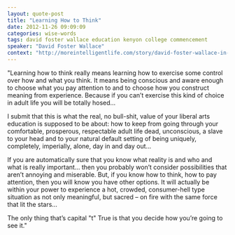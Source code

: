 ```yaml
---
layout: quote-post
title: "Learning How to Think"
date: 2012-11-26 09:09:09
categories: wise-words
tags: david foster wallace education kenyon college commencement
speaker: "David Foster Wallace"
context: "http://moreintelligentlife.com/story/david-foster-wallace-in-his-own-words"
---
```


"Learning how to think really means learning how to exercise some control over how and what you think. It means being conscious and aware enough to choose what you pay attention to and to choose how you construct meaning from experience. Because if you can’t exercise this kind of choice in adult life you will be totally hosed… 

I submit that this is what the real, no bull-shit, value of your liberal arts education is supposed to be about: how to keep from going through your comfortable, prosperous, respectable adult life dead, unconscious, a slave to your head and to your natural default setting of being uniquely, completely, imperially, alone, day in and day out… 

If you are automatically sure that you know what reality is and who and what is really important… then you probably won’t consider possibilities that aren’t annoying and miserable. But, if you know how to think, how to pay attention, then you will know you have other options. It will actually be within your power to experience a hot, crowded, consumer-hell type situation as not only meaningful, but sacred – on fire with the same force that lit the stars… 

The only thing that’s capital "t" True is that you decide how you’re going to see it."


